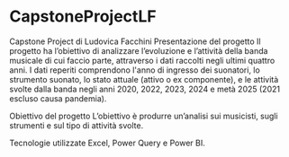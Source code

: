 # CapstoneProjectLF
Capstone Project di Ludovica Facchini
Presentazione del progetto
Il progetto ha l’obiettivo di analizzare l’evoluzione e l’attività della banda musicale di cui faccio parte, attraverso i dati raccolti negli ultimi quattro anni. 
I dati reperiti comprendono l'anno di ingresso dei suonatori, lo strumento suonato, lo stato attuale (attivo o ex componente), e le attività svolte dalla banda negli anni 2020, 2022, 2023, 2024 e metà 2025 (2021 escluso causa pandemia).

Obiettivo del progetto
L’obiettivo è produrre un’analisi sui musicisti, sugli strumenti e sul tipo di attività svolte.

Tecnologie utilizzate
Excel, Power Query e Power BI.
